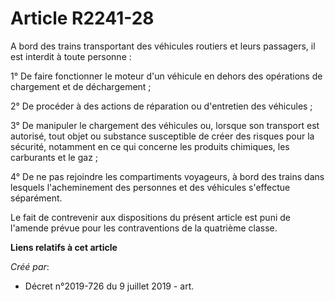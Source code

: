 # Article R2241-28

A bord des trains transportant des véhicules routiers et leurs passagers, il est interdit à toute personne :

1° De faire fonctionner le moteur d'un véhicule en dehors des opérations de chargement et de déchargement ;

2° De procéder à des actions de réparation ou d'entretien des véhicules ;

3° De manipuler le chargement des véhicules ou, lorsque son transport est autorisé, tout objet ou substance susceptible de
créer des risques pour la sécurité, notamment en ce qui concerne les produits chimiques, les carburants et le gaz ;

4° De ne pas rejoindre les compartiments voyageurs, à bord des trains dans lesquels l'acheminement des personnes et des
véhicules s'effectue séparément.

Le fait de contrevenir aux dispositions du présent article est puni de l'amende prévue pour les contraventions de la
quatrième classe.

**Liens relatifs à cet article**

_Créé par_:

  - Décret n°2019-726 du 9 juillet 2019 - art.
